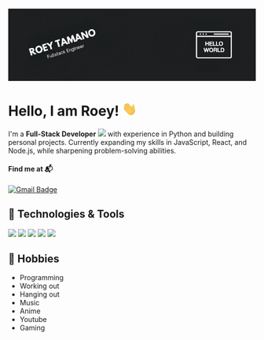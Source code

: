 [![Header](https://raw.githubusercontent.com/RoeyTamano/RoeyTamano/master/readme_header1.png 'Header')](https://github.com/RoeyTamano)

# Hello, I am Roey! <img src="https://raw.githubusercontent.com/RoeyTamano/RoeyTamano/master/wave.gif" width="30px">

I'm a **Full-Stack Developer** <img src="https://media.giphy.com/media/WUlplcMpOCEmTGBtBW/giphy.gif" width="30"> with experience in Python and building personal projects. 
Currently expanding my skills in JavaScript, React, and Node.js, while sharpening problem-solving abilities. <br/>

#### Find me at 📬

[![Gmail Badge](https://img.shields.io/badge/-Gmail-d14836?style=flat-square&logo=Gmail&logoColor=white&link=mailto:roeytamano@gmail.com)](mailto:roeytamano@gmail.com)

## 🔧 Technologies & Tools

![](https://img.shields.io/badge/OS-MacOS-informational?style=flat&logo=apple&logoColor=white&color=f4a600)
![](https://img.shields.io/badge/Editor-VS_Code-informational?style=flat&logo=visual-studio-code&logoColor=white&color=f4a600)
![](https://img.shields.io/badge/Code-JavaScript-informational?style=flat&logo=javascript&logoColor=white&color=f4a600)
![](https://img.shields.io/badge/Library-React-informational?style=flat&logo=react&logoColor=white&color=f4a600)
![](https://img.shields.io/badge/Code-Python-informational?style=flat&logo=python&logoColor=white&color=f4a600)

## 📜 Hobbies

- Programming
- Working out
- Hanging out
- Music
- Anime
- Youtube
- Gaming
